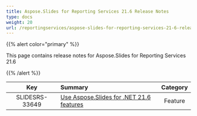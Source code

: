 ```yaml
---
title: Aspose.Slides for Reporting Services 21.6 Release Notes
type: docs
weight: 20
url: /reportingservices/aspose-slides-for-reporting-services-21-6-release-notes/
---
```


{{% alert color="primary" %}} 

This page contains release notes for Aspose.Slides for Reporting Services 21.6

{{% /alert %}} 

|**Key** |**Summary** |**Category** |
| :-: | :- | :-: |
|SLIDESRS-33649|[Use Aspose.Slides for .NET 21.6 features](https://docs.aspose.com/slides/net/aspose-slides-for-net-21-6-release-notes/)|Feature|


